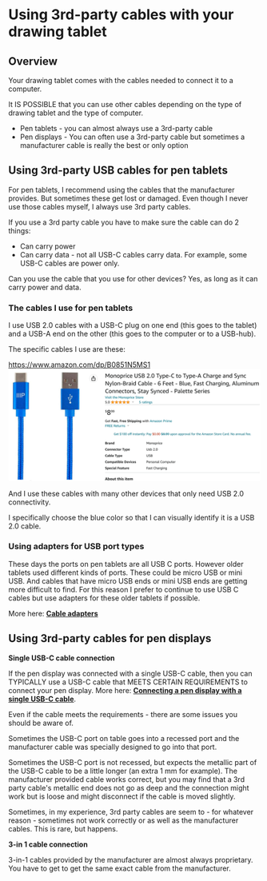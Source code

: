 # Using 3rd-party cables with your drawing tablet

## Overview

Your drawing tablet comes with the cables needed to connect it to a computer.

It IS POSSIBLE that you can use other cables depending on the type of drawing tablet and the type of computer.&#x20;

* Pen tablets - you can almost always use a 3rd-party cable
* Pen displays - You can often use a 3rd-party cable but sometimes a manufacturer cable is really the best or only option

## Using 3rd-party USB cables for pen tablets

For pen tablets, I recommend using the cables that the manufacturer provides. But sometimes these get lost or damaged. Even though I never use those cables myself, I always use 3rd party cables.  &#x20;

If you use a 3rd party cable you have to make sure the cable can do 2 things:

* Can carry power
* Can carry data - not all USB-C cables carry data. For example, some USB-C cables are power only.&#x20;

Can you use the cable that you use for other devices? Yes, as long as it can carry power and data.&#x20;

### The cables I use for pen tablets

I use USB 2.0 cables with a USB-C plug on one end (this goes to the tablet) and a USB-A end on the other (this goes to the computer or to a USB-hub).

The specific cables I use are these:

[https://www.amazon.com/dp/B0851N5MS1 ](https://www.amazon.com/dp/B0851N5MS1)[\
](https://www.amazon.com/dp/B0851N5MS1) ![](<../../.gitbook/assets/image (352).png>)



And I use these cables with many other devices that only need USB 2.0 connectivity.

I specifically choose the blue color so that I can visually identify it is a USB 2.0 cable.&#x20;

### Using adapters for USB port types

These days the ports on pen tablets are all USB C ports. However older tablets used different kinds of ports. These could be micro USB or mini USB. And cables that have micro USB ends or mini USB ends are getting more difficult to find. For this reason I prefer to continue to use USB C cables but use adapters for these older tablets if possible.

More here: [**Cable adapters**](../../accessories/cable-adapters.md)

## Using 3rd-party cables for pen displays

**Single USB-C cable connection**

If the pen display was connected with a single USB-C cable, then you can TYPICALLY use a USB-C cable that MEETS CERTAIN REQUIREMENTS to connect your pen display. More here: [**Connecting a pen display with a single USB-C cable**](connecting-a-pen-display-with-one-usb-c-cable.md).

Even if the cable meets the requirements - there are some issues you should be aware of.

Sometimes the USB-C port on table goes into a recessed port and the manufacturer cable was specially designed to go into that port.&#x20;

Sometimes the USB-C port is not recessed, but expects the metallic part of the USB-C cable to be a little longer (an extra 1 mm for example). The manufacturer provided cable works correct, but you may find that a 3rd party cable's metallic end does not go as deep and the connection might work but is loose and might disconnect if the cable is moved slightly.

Sometimes, in my experience, 3rd party cables are seem to - for whatever reason - sometimes not work correctly or as well as the manufacturer cables. This is rare, but happens.

**3-in 1 cable connection**

3-in-1 cables provided by the manufacturer are almost always proprietary. You have to get to get the same exact cable from the manufacturer.



&#x20;



